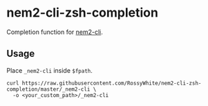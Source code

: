 # nem2-cli-zsh-completion

Completion function for [nem2-cli](https://github.com/nemtech/nem2-cli).

## Usage

Place `_nem2-cli` inside `$fpath`.

```
curl https://raw.githubusercontent.com/RossyWhite/nem2-cli-zsh-completion/master/_nem2-cli \
  -o <your_custom_path>/_nem2-cli
```
